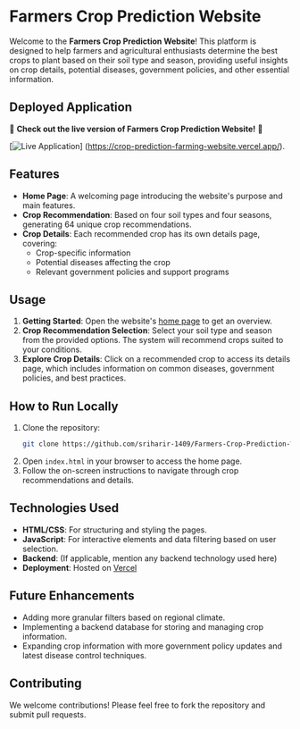 
# Farmers Crop Prediction Website

Welcome to the **Farmers Crop Prediction Website**! This platform is designed to help farmers and agricultural enthusiasts determine the best crops to plant based on their soil type and season, providing useful insights on crop details, potential diseases, government policies, and other essential information.

## Deployed Application

🚀 **Check out the live version of Farmers Crop Prediction Website!** 🚀

[![Live Application](https://img.shields.io/badge/Live%20Application-Click%20Here-brightgreen)]
(https://crop-prediction-farming-website.vercel.app/).

## Features

- **Home Page**: A welcoming page introducing the website's purpose and main features.
- **Crop Recommendation**: Based on four soil types and four seasons, generating 64 unique crop recommendations.
- **Crop Details**: Each recommended crop has its own details page, covering:
  - Crop-specific information
  - Potential diseases affecting the crop
  - Relevant government policies and support programs

## Usage

1. **Getting Started**: Open the website's [home page](https://crop-prediction-farming-website.vercel.app/) to get an overview.
2. **Crop Recommendation Selection**: Select your soil type and season from the provided options. The system will recommend crops suited to your conditions.
3. **Explore Crop Details**: Click on a recommended crop to access its details page, which includes information on common diseases, government policies, and best practices.

## How to Run Locally

1. Clone the repository:
   ```bash
   git clone https://github.com/sriharir-1409/Farmers-Crop-Prediction-Website.git
   ```
2. Open `index.html` in your browser to access the home page.
3. Follow the on-screen instructions to navigate through crop recommendations and details.

## Technologies Used

- **HTML/CSS**: For structuring and styling the pages.
- **JavaScript**: For interactive elements and data filtering based on user selection.
- **Backend**: (If applicable, mention any backend technology used here)
- **Deployment**: Hosted on [Vercel](https://vercel.com/)

## Future Enhancements

- Adding more granular filters based on regional climate.
- Implementing a backend database for storing and managing crop information.
- Expanding crop information with more government policy updates and latest disease control techniques.

## Contributing

We welcome contributions! Please feel free to fork the repository and submit pull requests.
